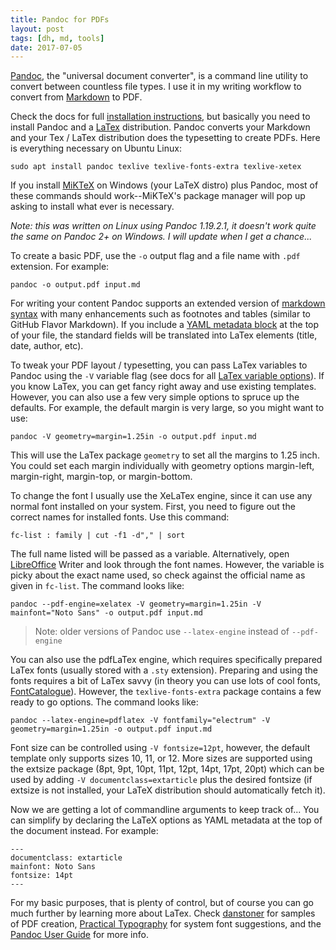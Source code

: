 ```yaml
---
title: Pandoc for PDFs
layout: post
tags: [dh, md, tools]
date: 2017-07-05
---
```


[Pandoc](http://pandoc.org/), the "universal document converter", is a command line utility to convert between countless file types.
I use it in my writing workflow to convert from [Markdown](https://evanwill.github.io/_drafts/notes/writing-markdown.html) to PDF.

Check the docs for full [installation instructions](http://pandoc.org/installing.html), but basically you need to install Pandoc and a [LaTex](https://www.latex-project.org/about/) distribution.
Pandoc converts your Markdown and your Tex / LaTex distribution does the typesetting to create PDFs. 
Here is everything necessary on Ubuntu Linux:

```
sudo apt install pandoc texlive texlive-fonts-extra texlive-xetex
```

If you install [MiKTeX](https://miktex.org/) on Windows (your LaTeX distro) plus Pandoc, most of these commands should work--MiKTeX's package manager will pop up asking to install what ever is necessary.

*Note: this was written on Linux using Pandoc 1.19.2.1, it doesn't work quite the same on Pandoc 2+ on Windows. I will update when I get a chance...*

To create a basic PDF, use the `-o` output flag and a file name with `.pdf` extension. 
For example: 

```
pandoc -o output.pdf input.md
```

For writing your content Pandoc supports an extended version of [markdown syntax](http://pandoc.org/MANUAL.html#pandocs-markdown) with many enhancements such as footnotes and tables (similar to GitHub Flavor Markdown). 
If you include a [YAML metadata block](http://pandoc.org/MANUAL.html#extension-yaml_metadata_block) at the top of your file, the standard fields will be translated into LaTex elements (title, date, author, etc).

To tweak your PDF layout / typesetting, you can pass LaTex variables to Pandoc using the `-V` variable flag (see docs for all [LaTex variable options](http://pandoc.org/MANUAL.html#variables-for-latex)).
If you know LaTex, you can get fancy right away and use existing templates.
However, you can also use a few very simple options to spruce up the defaults.
For example, the default margin is very large, so you might want to use:

```
pandoc -V geometry=margin=1.25in -o output.pdf input.md
```

This will use the LaTex package `geometry` to set all the margins to 1.25 inch.
You could set each margin individually with geometry options margin-left, margin-right, margin-top, or margin-bottom.

To change the font I usually use the XeLaTex engine, since it can use any normal font installed on your system.
First, you need to figure out the correct names for installed fonts. 
Use this command:

```
fc-list : family | cut -f1 -d"," | sort
```

The full name listed will be passed as a variable.
Alternatively, open [LibreOffice](https://www.libreoffice.org/) Writer and look through the font names.
However, the variable is picky about the exact name used, so check against the official name as given in `fc-list`.
The command looks like:

```
pandoc --pdf-engine=xelatex -V geometry=margin=1.25in -V mainfont="Noto Sans" -o output.pdf input.md
```

> Note: older versions of Pandoc use `--latex-engine` instead of `--pdf-engine`

You can also use the pdfLaTex engine, which requires specifically prepared LaTex fonts (usually stored with a `.sty` extension).
Preparing and using the fonts requires a bit of LaTex savvy (in theory you can use lots of cool fonts, [FontCatalogue](http://www.tug.dk/FontCatalogue/)).
However, the `texlive-fonts-extra` package contains a few ready to go options.
The command looks like:

```
pandoc --latex-engine=pdflatex -V fontfamily="electrum" -V geometry=margin=1.25in -o output.pdf input.md
```

Font size can be controlled using `-V fontsize=12pt`, however, the default template only supports sizes 10, 11, or 12. 
More sizes are supported using the extsize package (8pt, 9pt, 10pt, 11pt, 12pt, 14pt, 17pt, 20pt) which can be used by adding `-V documentclass=extarticle` plus the desired fontsize (if extsize is not installed, your LaTeX distribution should automatically fetch it).

Now we are getting a lot of commandline arguments to keep track of... 
You can simplify by declaring the LaTeX options as YAML metadata at the top of the document instead. 
For example: 

```
---
documentclass: extarticle
mainfont: Noto Sans
fontsize: 14pt
---
```

For my basic purposes, that is plenty of control, but of course you can go much further by learning more about LaTex.
Check [danstoner](https://github.com/danstoner/pandoc_samples) for samples of PDF creation, [Practical Typography](http://practicaltypography.com/system-fonts.html) for system font suggestions, and the [Pandoc User Guide](http://pandoc.org/MANUAL.html) for more info.

